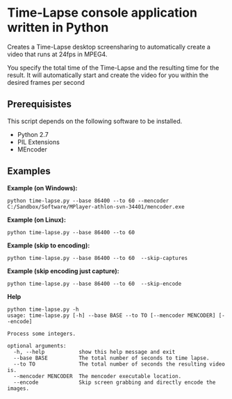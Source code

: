 Time-Lapse console application written in Python
================================================

Creates a Time-Lapse desktop screensharing to automatically
create a video that runs at 24fps in MPEG4.

You specify the total time of the Time-Lapse and the resulting
time for the result. It will automatically start and create
the video for you within the desired frames per second

Prerequisistes
--------------

This script depends on the following software to be installed.

 * Python 2.7
 * PIL Extensions
 * MEncoder

Examples
--------
**Example (on Windows):**

    python time-lapse.py --base 86400 --to 60 --mencoder C:/Sandbox/Software/MPlayer-athlon-svn-34401/mencoder.exe

**Example (on Linux):**

    python time-lapse.py --base 86400 --to 60

**Example (skip to encoding):**

    python time-lapse.py --base 86400 --to 60  --skip-captures

**Example (skip encoding just capture):**

    python time-lapse.py --base 86400 --to 60  --skip-encode

**Help**

    python time-lapse.py -h
    usage: time-lapse.py [-h] --base BASE --to TO [--mencoder MENCODER] [--encode]
    
    Process some integers.
    
    optional arguments:
      -h, --help           show this help message and exit
      --base BASE          The total number of seconds to time lapse.
      --to TO              The total number of seconds the resulting video is.
      --mencoder MENCODER  The mencoder executable location.
      --encode             Skip screen grabbing and directly encode the images.

